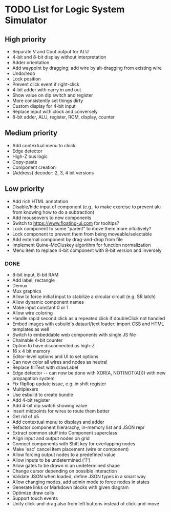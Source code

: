 # TODO List for Logic System Simulator


## High priority

 * Separate V and Cout output for ALU
 * 4-bit and 8-bit display without interpretation
 * Adder orientation
 * Add waypoint by dragging; add wire by alt-dragging from existing wire
 * Undo/redo
 * Lock position
 * Prevent click event if right-click
 * 4-bit adder with carry in and out
 * Show value on dip switch and register
 * More consistently set things dirty
 * Custom display for 4-bit input
 * Replace input with clock and conversely
 * 8-bit adder, ALU, register, ROM, display, counter


## Medium priority

 * Add contextual menu to clock
 * Edge detector
 * High-Z bus logic
 * Copy-paste
 * Component creation
 * (Address) decoder: 2, 3, 4 bit versions


## Low priority

 * Add rich HTML annotation
 * Disable/hide input of component (e.g., to make exercise to prevent alu from knowing how to do a subtraction)
 * Add mouseovers to new components
 * Switch to https://www.floating-ui.com for tooltips?
 * Lock component to some "parent" to move them more intuitively?
 * Lock component to prevent them from being moveable/selectable
 * Add external component by drag-and-drop from file
 * Implement Quine–McCluskey algorithm for function normalization
 * Menu item to replace 4-bit component with 8-bit version and inversely


### DONE

 * 8-bit input, 8-bit RAM
 * Add label, rectangle
 * Demux
 * Mux graphics
 * Allow to force initial input to stabilize a circular circuit (e.g. SR latch)
 * Allow dynamic component names
 * Make input constant 0 or 1
 * Allow wire coloring
 * Handle rapid second click as a repeated click if doubleClick not handled
 * Embed images with esbuild's dataurl/text loader; import CSS and HTML templates as well
 * Switch to embeddable web components with single JS file
 * Chainable 4-bit counter
 * Option to have disconnected as high-Z
 * 16 x 4 bit memory
 * Editor-level options and UI to set options
 * Can now color all wires and nodes as neutral
 * Replace fillText with drawLabel
 * Edge detector -- can now be done with XOR(A, NOT(NOT(A)))) with new propagation system
 * Fix flipflop update issue, e.g. in shift register
 * Multiplexers
 * Use esbuild to create bundle
 * Add 4-bit register
 * Add 4-bit dip switch showing value
 * Insert midpoints for wires to route them better
 * Get rid of p5
 * Add contextual menu to displays and adder
 * Refactor component hierarachy, in-memory list and JSON repr
 * Extract common stuff into Component superclass
 * Align input and output nodes on grid
 * Connect components with Shift key for overlapping nodes
 * Make 'esc' cancel item placement (wire or component)
 * Allow forcing output nodes to a predefined value
 * Allow inputs to be undetermined ('?')
 * Allow gates to be drawn in an undetermined shape
 * Change cursor depending on possible interaction
 * Validate JSON when loaded, define JSON types in a smart way
 * Allow changing modes, add admin mode to force nodes in states
 * Generate links or Markdown blocks with given diagram
 * Optimize draw calls
 * Support touch events
 * Unify click-and-drag also from left buttons instead of click-and-move
